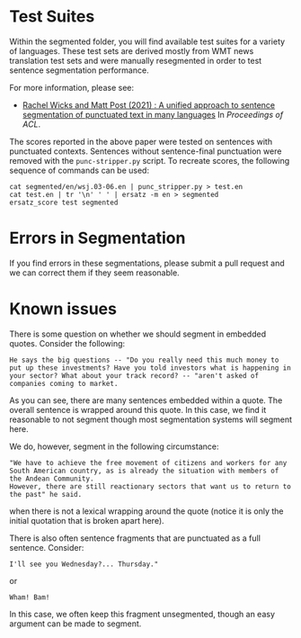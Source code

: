 # Test Suites

Within the segmented folder, you will find available test suites for a variety of languages. These test sets are derived mostly from WMT news translation test sets and were manually resegmented in order to test sentence segmentation performance.

For more information, please see: 

- [Rachel Wicks and Matt Post (2021) :
   A unified approach to sentence segmentation of punctuated text in many languages]() In _Proceedings of ACL_.

The scores reported in the above paper were tested on sentences with punctuated contexts. Sentences without sentence-final punctuation were removed with the `punc-stripper.py` script. To recreate scores, the following sequence of commands can be used:

```angular2html
cat segmented/en/wsj.03-06.en | punc_stripper.py > test.en
cat test.en | tr '\n' ' ' | ersatz -m en > segmented
ersatz_score test segmented

```

# Errors in Segmentation

If you find errors in these segmentations, please submit a pull request and we can correct them if they seem reasonable.

# Known issues

There is some question on whether we should segment in embedded quotes. Consider the following:

```angular2html
He says the big questions -- "Do you really need this much money to put up these investments? Have you told investors what is happening in your sector? What about your track record? -- "aren't asked of companies coming to market.
```

As you can see, there are many sentences embedded within a quote. The overall sentence is wrapped around this quote. In this case, we find it reasonable to not segment though most segmentation systems will segment here.

We do, however, segment in the following circumstance:

```angular2html
"We have to achieve the free movement of citizens and workers for any South American country, as is already the situation with members of the Andean Community.
However, there are still reactionary sectors that want us to return to the past" he said.
```

when there is not a lexical wrapping around the quote (notice it is only the initial quotation that is broken apart here).

There is also often sentence fragments that are punctuated as a full sentence. Consider:

```angular2html
I'll see you Wednesday?... Thursday."
```
or
```angular2html
Wham! Bam!
```

In this case, we often keep this fragment unsegmented, though an easy argument can be made to segment.

